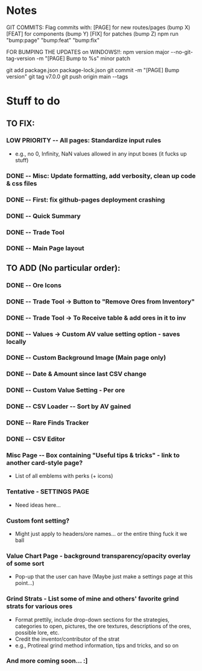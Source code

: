# Notes
GIT COMMITS:
Flag commits with:
[PAGE] for new routes/pages (bump X)
[FEAT] for components (bump Y)
[FIX] for patches (bump Z)
npm run
"bump:page"
"bump:feat"
"bump:fix"

FOR BUMPING THE UPDATES on WINDOWS!!:
npm version major --no-git-tag-version -m "[PAGE] Bump to %s"
            minor
            patch

   git add package.json package-lock.json
   git commit -m "[PAGE] Bump version"
   git tag v7.0.0
   git push origin main --tags

# Stuff to do

## TO FIX:

### LOW PRIORITY -- All pages: Standardize input rules
 - e.g., no 0, Infinity, NaN values allowed in any input boxes (it fucks up stuff)
### DONE -- Misc: Update formatting, add verbosity, clean up code & css files
### DONE -- First: fix github-pages deployment crashing
### DONE -- Quick Summary
### DONE -- Trade Tool
### DONE -- Main Page layout

## TO ADD (No particular order):

### DONE -- Ore Icons
### DONE -- Trade Tool -> Button to "Remove Ores from Inventory"
### DONE -- Trade Tool -> To Receive table & add ores in it to inv
### DONE -- Values -> Custom AV value setting option - saves locally
### DONE -- Custom Background Image (Main page only)
### DONE -- Date & Amount since last CSV change
### DONE -- Custom Value Setting - Per ore
### DONE -- CSV Loader -- Sort by AV gained
### DONE -- Rare Finds Tracker
### DONE -- CSV Editor

### Misc Page -- Box containing "Useful tips & tricks" - link to another card-style page?
 - List of all emblems with perks (+ icons)

### Tentative - SETTINGS PAGE
 - Need ideas here...

### Custom font setting?
 - Might just apply to headers/ore names... or the entire thing fuck it we ball

### Value Chart Page - background transparency/opacity overlay of some sort
 - Pop-up that the user can have (Maybe just make a settings page at this point...)

### Grind Strats - List some of mine and others' favorite grind strats for various ores
 - Format prettily, include drop-down sections for the strategies, categories to open,
pictures, the ore textures, descriptions of the ores, possible lore, etc.
 - Credit the inventor/contributor of the strat
 - e.g., Protireal grind method information, tips and tricks, and so on

### And more coming soon... :]